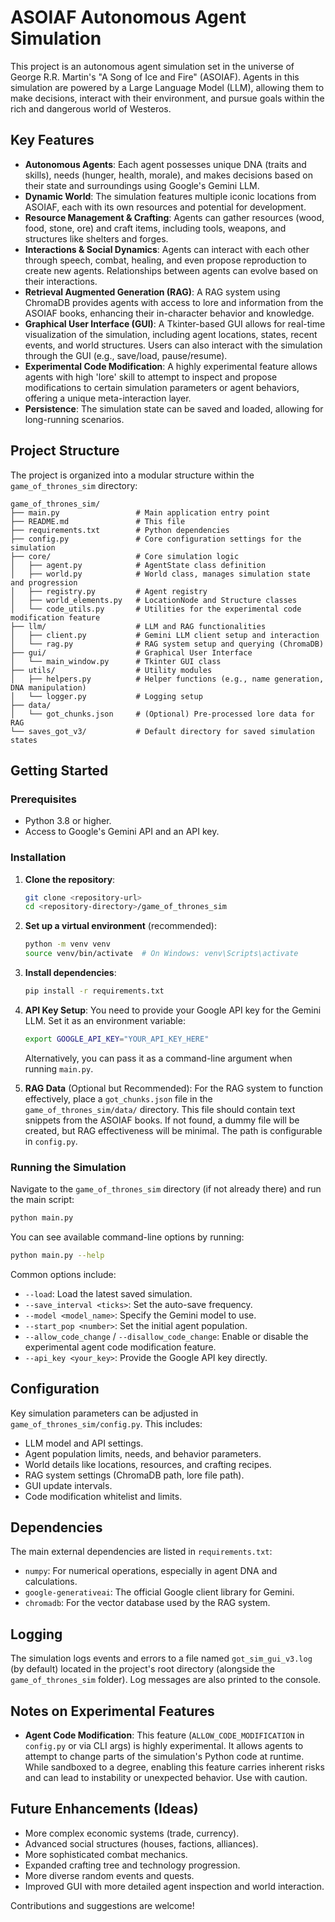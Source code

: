 # ASOIAF Autonomous Agent Simulation

This project is an autonomous agent simulation set in the universe of George R.R. Martin's "A Song of Ice and Fire" (ASOIAF). Agents in this simulation are powered by a Large Language Model (LLM), allowing them to make decisions, interact with their environment, and pursue goals within the rich and dangerous world of Westeros.

## Key Features

*   **Autonomous Agents**: Each agent possesses unique DNA (traits and skills), needs (hunger, health, morale), and makes decisions based on their state and surroundings using Google's Gemini LLM.
*   **Dynamic World**: The simulation features multiple iconic locations from ASOIAF, each with its own resources and potential for development.
*   **Resource Management & Crafting**: Agents can gather resources (wood, food, stone, ore) and craft items, including tools, weapons, and structures like shelters and forges.
*   **Interactions & Social Dynamics**: Agents can interact with each other through speech, combat, healing, and even propose reproduction to create new agents. Relationships between agents can evolve based on their interactions.
*   **Retrieval Augmented Generation (RAG)**: A RAG system using ChromaDB provides agents with access to lore and information from the ASOIAF books, enhancing their in-character behavior and knowledge.
*   **Graphical User Interface (GUI)**: A Tkinter-based GUI allows for real-time visualization of the simulation, including agent locations, states, recent events, and world structures. Users can also interact with the simulation through the GUI (e.g., save/load, pause/resume).
*   **Experimental Code Modification**: A highly experimental feature allows agents with high 'lore' skill to attempt to inspect and propose modifications to certain simulation parameters or agent behaviors, offering a unique meta-interaction layer.
*   **Persistence**: The simulation state can be saved and loaded, allowing for long-running scenarios.

## Project Structure

The project is organized into a modular structure within the `game_of_thrones_sim` directory:

```
game_of_thrones_sim/
├── main.py                 # Main application entry point
├── README.md               # This file
├── requirements.txt        # Python dependencies
├── config.py               # Core configuration settings for the simulation
├── core/                   # Core simulation logic
│   ├── agent.py            # AgentState class definition
│   ├── world.py            # World class, manages simulation state and progression
│   ├── registry.py         # Agent registry
│   ├── world_elements.py   # LocationNode and Structure classes
│   └── code_utils.py       # Utilities for the experimental code modification feature
├── llm/                    # LLM and RAG functionalities
│   ├── client.py           # Gemini LLM client setup and interaction
│   └── rag.py              # RAG system setup and querying (ChromaDB)
├── gui/                    # Graphical User Interface
│   └── main_window.py      # Tkinter GUI class
├── utils/                  # Utility modules
│   ├── helpers.py          # Helper functions (e.g., name generation, DNA manipulation)
│   └── logger.py           # Logging setup
├── data/
│   └── got_chunks.json     # (Optional) Pre-processed lore data for RAG
└── saves_got_v3/           # Default directory for saved simulation states
```

## Getting Started

### Prerequisites

*   Python 3.8 or higher.
*   Access to Google's Gemini API and an API key.

### Installation

1.  **Clone the repository**:
    ```bash
    git clone <repository-url>
    cd <repository-directory>/game_of_thrones_sim
    ```

2.  **Set up a virtual environment** (recommended):
    ```bash
    python -m venv venv
    source venv/bin/activate  # On Windows: venv\Scripts\activate
    ```

3.  **Install dependencies**:
    ```bash
    pip install -r requirements.txt
    ```

4.  **API Key Setup**:
    You need to provide your Google API key for the Gemini LLM. Set it as an environment variable:
    ```bash
    export GOOGLE_API_KEY="YOUR_API_KEY_HERE"
    ```
    Alternatively, you can pass it as a command-line argument when running `main.py`.

5.  **RAG Data** (Optional but Recommended):
    For the RAG system to function effectively, place a `got_chunks.json` file in the `game_of_thrones_sim/data/` directory. This file should contain text snippets from the ASOIAF books. If not found, a dummy file will be created, but RAG effectiveness will be minimal. The path is configurable in `config.py`.

### Running the Simulation

Navigate to the `game_of_thrones_sim` directory (if not already there) and run the main script:

```bash
python main.py
```

You can see available command-line options by running:

```bash
python main.py --help
```

Common options include:
*   `--load`: Load the latest saved simulation.
*   `--save_interval <ticks>`: Set the auto-save frequency.
*   `--model <model_name>`: Specify the Gemini model to use.
*   `--start_pop <number>`: Set the initial agent population.
*   `--allow_code_change` / `--disallow_code_change`: Enable or disable the experimental agent code modification feature.
*   `--api_key <your_key>`: Provide the Google API key directly.

## Configuration

Key simulation parameters can be adjusted in `game_of_thrones_sim/config.py`. This includes:
*   LLM model and API settings.
*   Agent population limits, needs, and behavior parameters.
*   World details like locations, resources, and crafting recipes.
*   RAG system settings (ChromaDB path, lore file path).
*   GUI update intervals.
*   Code modification whitelist and limits.

## Dependencies

The main external dependencies are listed in `requirements.txt`:
*   `numpy`: For numerical operations, especially in agent DNA and calculations.
*   `google-generativeai`: The official Google client library for Gemini.
*   `chromadb`: For the vector database used by the RAG system.

## Logging

The simulation logs events and errors to a file named `got_sim_gui_v3.log` (by default) located in the project's root directory (alongside the `game_of_thrones_sim` folder). Log messages are also printed to the console.

## Notes on Experimental Features

*   **Agent Code Modification**: This feature (`ALLOW_CODE_MODIFICATION` in `config.py` or via CLI args) is highly experimental. It allows agents to attempt to change parts of the simulation's Python code at runtime. While sandboxed to a degree, enabling this feature carries inherent risks and can lead to instability or unexpected behavior. Use with caution.

## Future Enhancements (Ideas)

*   More complex economic systems (trade, currency).
*   Advanced social structures (houses, factions, alliances).
*   More sophisticated combat mechanics.
*   Expanded crafting tree and technology progression.
*   More diverse random events and quests.
*   Improved GUI with more detailed agent inspection and world interaction.

Contributions and suggestions are welcome!
